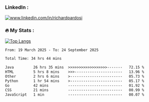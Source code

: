 

<h3>LinkedIn :</h3>
<div id="badges">
  <a href="https://www.linkedin.com/in/richardpardosi/">
    <img src="https://img.shields.io/badge/LinkedIn-blue?style=for-the-badge&logo=linkedin&logoColor=white" alt="www.linkedin.com/in/richardpardosi"/>
  </a>
</div>

### :fire: My Stats :
[![Top Langs](https://github-readme-stats.vercel.app/api/top-langs/?username=RichardPardosi&layout=compact&theme=vision-friendly-dark)](https://github.com/RichardPardosi)



<!--START_SECTION:waka-->

```txt
From: 19 March 2025 - To: 24 September 2025

Total Time: 34 hrs 44 mins

Java         26 hrs 35 mins  >>>>>>>>>>>>>>>>>>-------   72.15 %
HTML         5 hrs 8 mins    >>>----------------------   13.96 %
Other        2 hrs 6 mins    >------------------------   05.73 %
Python       1 hr 54 mins    >------------------------   05.17 %
Go           42 mins         -------------------------   01.92 %
CSS          21 mins         -------------------------   00.99 %
JavaScript   1 min           -------------------------   00.07 %
```

<!--END_SECTION:waka-->
